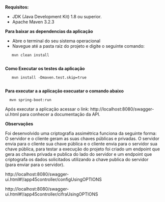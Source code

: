 **Requisitos:**

- JDK (Java Development Kit) 1.8 ou superior.
- Apache Maven 3.2.3


**Para baixar as dependencias da aplicação**

- Abre o  terminal do seu sistema operacional
- Navegue até a pasta raiz do projeto e digite o seguinte comando:

```
   mvn clean install
   
```


**Como Executar os testes da aplicação**

```
   mvn install -Dmaven.test.skip=true
   
```

**Para executar a a aplicação execuatar o comando abaixo** 

```
  mvn spring-boot:run
```

Após executar a  aplicação acessar o link: http://localhost:8080/swagger-ui.html  para conhecer a documentação da API.



**Observações**

Foi desenvolvido uma  criptografia assimétrica funciona da seguinte forma:
O servidor e o cliente geram as suas chaves públicas e privadas. O servidor envia para o cliente sua chave pública e o cliente envia para o servidor sua chave pública, para testar a execução do  projeto foi criado um endpoint que gera as chaves privada e publica do lado do servidor e um endpoint que criptografa os dados solicitados utilizando a chave publica do servidor (para enviar para o servidor).

http://localhost:8080/swagger-ui.html#!/app45controller/configUsingOPTIONS

http://localhost:8080/swagger-ui.html#!/app45controller/cifraUsingOPTIONS





